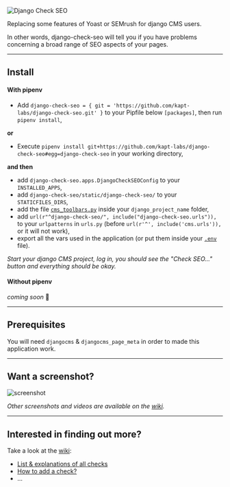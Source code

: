 ![Django Check SEO](https://user-images.githubusercontent.com/45763865/69130297-8def1800-0ab0-11ea-8e3f-973e0f97a080.png)

Replacing some features of Yoast or SEMrush for django CMS users.

In other words, django-check-seo will tell you if you have problems concerning a broad range of SEO aspects of your pages.

----

## Install

#### With pipenv

 * Add `django-check-seo = { git = 'https://github.com/kapt-labs/django-check-seo.git' }` to your Pipfile below `[packages]`, then run `pipenv install`,

**or**

 * Execute `pipenv install git+https://github.com/kapt-labs/django-check-seo#egg=django-check-seo` in your working directory,

**and then**

 * add `django-check-seo.apps.DjangoCheckSEOConfig` to your `INSTALLED_APPS`,
 * add `django-check-seo/static/django-check-seo/` to your `STATICFILES_DIRS`,
 * add the file [`cms_toolbars.py`](https://github.com/kapt-labs/django-check-seo/wiki/Toolbar-shortcut#cms_toolbarspy) inside your `django_project_name` folder,
 * add `url(r"^django-check-seo/", include("django-check-seo.urls")),` to your `urlpatterns` in `urls.py` (before `url(r'^', include('cms.urls')),` or it will not work),
 * export all the vars used in the application (or put them inside your [`.env`](https://gist.github.com/corentinbettiol/f1e4b6630b7ae9afe2f9023b2185f3db#file-env) file).

*Start your django CMS project, log in, you should see the "Check SEO..." button and everything should be okay.*

#### Without pipenv

*coming soon* 📝

----

## Prerequisites

You will need `djangocms` & `djangocms_page_meta` in order to made this application work.

----

## Want a screenshot?

![screenshot](https://user-images.githubusercontent.com/45763865/69637530-180f2180-1059-11ea-9d90-53ecf3b6c53b.png)

*Other screenshots and videos are available on the [wiki](https://github.com/kapt-labs/django-check-seo/wiki/Medias).*

----

## Interested in finding out more?

Take a look at the [wiki](https://github.com/kapt-labs/django-check-seo/wiki/):

 * [List & explanations of all checks](https://github.com/kapt-labs/django-check-seo/wiki/Description-of-the-checks)
 * [How to add a check?](https://github.com/kapt-labs/django-check-seo/wiki/How-to-add-a-check%3F)
 * ...
